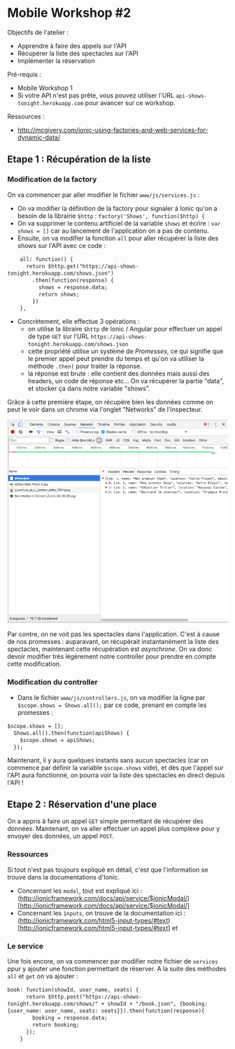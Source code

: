 Mobile Workshop #2
=======


Objectifs de l'atelier :

* Apprendre à faire des appels sur l'API
* Récupérer la liste des spectacles sur l'API
* Implémenter la réservation


Pré-requis :

* Mobile Workshop 1
* Si votre API n'est pas prête, vous pouvez utiliser l'URL `api-shows-tonight.herokuapp.com` pour avancer sur ce workshop.

Ressources :

* http://mcgivery.com/ionic-using-factories-and-web-services-for-dynamic-data/


## Etape 1 : Récupération de la liste

### Modification de la factory

On va commencer par aller modifier le fichier `www/js/services.js` :

* On va modifier la définition de la factory pour signaler à Ionic qu'on a besoin de la librairie `$http` : `factory('Shows', function($http) {`
* On va supprimer le contenu artificiel de la variable `shows` et écrire : `var shows = []` car au lancement de l'application on a pas de contenu.
* Ensuite, on va modifier la fonction `all` pour aller récupérer la liste des shows sur l'API avec ce code :
```
    all: function() {
      return $http.get("https://api-shows-tonight.herokuapp.com/shows.json")
        .then(function(response) {
          shows = response.data;
          return shows;
        })
    },
```
* Concrètement, elle effectue 3 opérations :
  * on utilise la libraire `$http` de Ionic / Angular pour effectuer un appel de type `GET` sur l'URL `https://api-shows-tonight.herokuapp.com/shows.json`
  * cette propriété utilise un système de *Promesses*, ce qui signifie que le premier appel peut prendre du temps et qu'on va utiliser la méthode `.then(` pour traiter la réponse.
  * la réponse est brute : elle contient des données mais aussi des headers, un code de réponse etc... On va récupérer la partie "data", et stocker ça dans notre variable "shows".

Grâce à cette première étape, on récupère bien les données comme on peut le voir dans un chrome via l'onglet "Networks" de l'inspecteur.

<img src="tutorial_resources/network.png" alt="Github" style="width:600px">

Par contre, on ne voit pas les spectacles dans l'application. C'est à cause de nos promesses : auparavant, on récupérait instantanément la liste des spectacles, maintenant cette récupération est *asynchrone*. On va donc devoir modifier très légèrement notre controller pour prendre en compte cette modification.

### Modification du controller

* Dans le fichier `www/js/controllers.js`, on va modifier la ligne par `$scope.shows = Shows.all();` par ce code, prenant en compte les promesses :
```
$scope.shows = [];
  Shows.all().then(function(apiShows) {
    $scope.shows = apiShows;
  });
```

Maintenant, il y aura quelques instants sans aucun spectacles (car on commence par définir la variable `$scope.shows` vide), et dès que l'appel sur l'API aura fonctionné, on pourra voir la liste des spectacles en direct depuis l'API !


## Etape 2 : Réservation d'une place 

On a appris à faire un appel `GET` simple permettant de récupérer des données. Maintenant, on va aller effectuer un appel plus complexe pour y envoyer des données, un appel `POST`.

### Ressources 

Si tout n'est pas toujours expliqué en détail, c'est que l'information se trouve dans la documentations d'Ionic.
* Concernant les `modal`, tout est expliqué ici : (http://ionicframework.com/docs/api/service/$ionicModal/)[http://ionicframework.com/docs/api/service/$ionicModal/]
* Concernant les `ìnputs`, on trouve de la documentation ici : (http://ionicframework.com/html5-input-types/#text)[http://ionicframework.com/html5-input-types/#text] et 

### Le service

Une fois encore, on va commencer par modifier notre fichier de `services` ppur y ajouter une fonction permettant de réserver. A la suite des méthodes `all` et `get` on va ajouter :
```
book: function(showId, user_name, seats) {
      return $http.post("https://api-shows-tonight.herokuapp.com/shows/" + showId + "/book.json", {booking: {user_name: user_name, seats: seats}}).then(function(response){
        booking = response.data;
        return booking;
      });
    }
```






